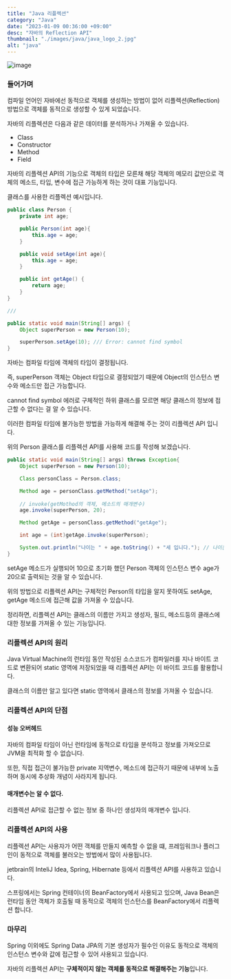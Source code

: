 ```yaml
---
title: "Java 리플렉션"
category: "Java"
date: "2023-01-09 00:36:00 +09:00"
desc: "자바의 Reflection API"
thumbnail: "./images/java/java_logo_2.jpg"
alt: "java"
---
```


![image](https://user-images.githubusercontent.com/85836879/211205537-228455cf-8780-440c-a18b-74cc7497f66a.png)

### 들어가며

컴파일 언어인 자바에선 동적으로 객체를 생성하는 방법이 없어 리플렉션(Reflection) 방법으로 객체를 동적으로 생성할 수 있게 되었습니다.

자바의 리플렉션은 다음과 같은 데이터를 분석하거나 가져올 수 있습니다.
- Class
- Constructor
- Method
- Field

자바의 리플렉션 API의 기능으로 객체의 타입은 모른채 해당 객체의 메모리 값만으로 객체의 메소드, 타입, 변수에 접근 가능하게 하는 것이 대표 기능입니다.

클래스를 사용한 리플렉션 예시입니다.
```java
public class Person {
    private int age;

    public Person(int age){
        this.age = age;
    }

    public void setAge(int age){
        this.age = age;
    }

    public int getAge() {
        return age;
    }
}

///

public static void main(String[] args) {
    Object superPerson = new Person(10);

    superPerson.setAge(10); /// Error: cannot find symbol
}

```

자바는 컴파일 타임에 객체의 타입이 결정됩니다. 

즉, superPerson 객체는 Object 타입으로 결정되었기 때문에 Object의 인스턴스 변수와 메소드만 접근 가능합니다.

cannot find symbol 에러로 구체적인 하위 클래스를 모르면 해당 클래스의 정보에 접근할 수 없다는 걸 알 수 있습니다.

이러한 컴파일 타임에 불가능한 방법을 가능하게 해결해 주는 것이 리플렉션 API 입니다.

위의 Person 클래스를 리플렉션 API를 사용해 코드를 작성해 보겠습니다.

```java
public static void main(String[] args) throws Exception{
    Object superPerson = new Person(10);

    Class personClass = Person.class;

    Method age = personClass.getMethod("setAge");
    
    // invoke(getMothod의 객체, 메소드의 매개변수)
    age.invoke(superPerson, 20);

    Method getAge = personClass.getMethod("getAge");

    int age = (int)getAge.invoke(superPerson);

    System.out.println("나이는 " + age.toString() + "세 입니다."); // 나이는 20세 입니다.
}
```

setAge 메소드가 실행되어 10으로 초기화 했던 Person 객체의 인스턴스 변수 age가 20으로 출력되는 것을 알 수 있습니다.

위의 방법으로 리플렉션 API는 구체적인 Person의 타입을 알지 못하여도 setAge, getAge 메소드에 접근해 값을 가져올 수 있습니다.

정리하면, 리플렉션 API는 클래스의 이름만 가지고 생성자, 필드, 메소드등의 클래스에 대한 정보를 가져올 수 있는 기능입니다.

### 리플렉션 API의 원리

Java Virtual Machine의 런타임 동안 작성된 소스코드가 컴파일러를 지나 바이트 코드로 변환되어 static 영역에 저장되었을 때 리플렉션 API는 이 바이트 코드를 활용합니다.

클래스의 이름만 알고 있다면 static 영역에서 클래스의 정보를 가져올 수 있습니다.

### 리플렉션 API의 단점
#### 성능 오버헤드

자바의 컴파일 타임이 아닌 런타임에 동적으로 타입을 분석하고 정보를 가져오므로 JVM을 최적화 할 수 없습니다. 

또한, 직접 접근이 불가능한 private 지역변수, 메소드에 접근하기 때문에 내부에 노출하며 동시에 추상화 개념이 사라지게 됩니다.

#### 매개변수는 알 수 없다.

리플렉션 API로 접근할 수 없는 정보 중 하나인 생성자의 매개변수 입니다.

### 리플렉션 API의 사용
리플렉션 API는 사용자가 어떤 객체를 만들지 예측할 수 없을 떄, 프레임워크나 플러그인이 동적으로 객체를 불러오는 방법에서 많이 사용됩니다.

jetbrain의 InteliJ Idea, Spring, Hibernate 등에서 리플렉션 API를 사용하고 있습니다. 

스프링에서는 Spring 컨테이너의 BeanFactory에서 사용되고 있으며, Java Bean은 런타임 동안 객체가 호출될 때 동적으로 객체의 인스턴스를 BeanFactory에서 리플렉션 합니다.

### 마무리
Spring 이외에도 Spring Data JPA의 기본 생성자가 필수인 이유도 동적으로 객체의 인스턴스 변수와 값에 접근할 수 있어 사용되고 있습니다.

자바의 리플렉션 API는 **구체적이지 않는 객체를 동적으로 해결해주는 기능**입니다.

